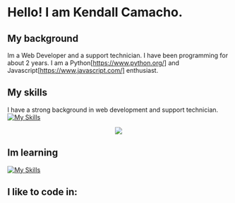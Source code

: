 # Hello! I am Kendall Camacho.

## My background
Im a Web Developer and a support technician.
I have been programming for about 2 years.
I am a Python[https://www.python.org/] and Javascript[https://www.javascript.com/] enthusiast.

## My skills
I have a strong background in web development and support technician.
[![My Skills](https://skills.thijs.gg/icons?i=py,cpp,css,git,html,js,bootstrap,flask,vite,github&perline=5)](https://skills.thijs.gg)
<p align="center">
  <a href="https://skillicons.dev">
    <img src="https://skillicons.dev/icons?i=mongobd,express,react,nodejs" />
  </a>
</p>

## Im learning
[![My Skills](https://skills.thijs.gg/icons?i=angular,arduino,raspberrypi,bash,cs,dotnet,visualstudio&perline=7)](https://skills.thijs.gg)



## I like to code in:

